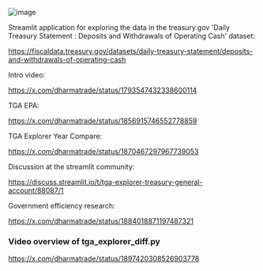 ![image](https://github.com/user-attachments/assets/303c9ea0-4859-46cc-820e-f8135327890a)


Streamlit application for exploring the data in the treasury.gov 'Daily Treasury Statement : Deposits and Withdrawals of Operating Cash' dataset:

https://fiscaldata.treasury.gov/datasets/daily-treasury-statement/deposits-and-withdrawals-of-operating-cash

Intro video:

https://x.com/dharmatrade/status/1793547432338600114

TGA EPA:

https://x.com/dharmatrade/status/1856915746552778859

TGA Explorer Year Compare:

https://x.com/dharmatrade/status/1870467297967739053

Discussion at the streamlit community:

https://discuss.streamlit.io/t/tga-explorer-treasury-general-account/88087/1

Government efficiency research:

https://x.com/dharmatrade/status/1884018871197487321

### Video overview of tga_explorer_diff.py

https://x.com/dharmatrade/status/1897420308526903778
